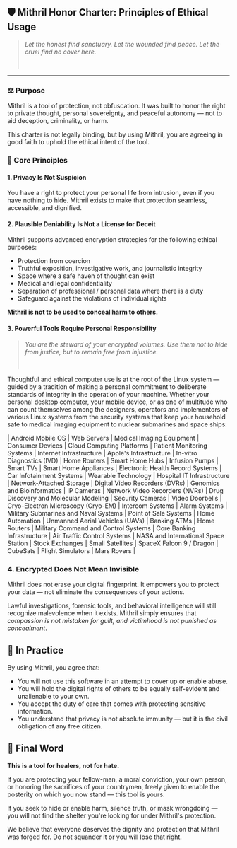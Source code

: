 ## 🛡️ Mithril Honor Charter: Principles of Ethical Usage

> _Let the honest find sanctuary. Let the wounded find peace. Let the cruel find no cover here._
> 
> <br>

* * *

### ⚖️ Purpose

Mithril is a tool of protection, not obfuscation. It was built to honor the right to private thought, personal sovereignty, and peaceful autonomy — not to aid deception, criminality, or harm.

This charter is not legally binding, but by using Mithril, you are agreeing in good faith to uphold the ethical intent of the tool.

### 🔐 Core Principles

#### 1\. **Privacy Is Not Suspicion**

You have a right to protect your personal life from intrusion, even if you have nothing to hide. Mithril exists to make that protection seamless, accessible, and dignified.

#### 2\. **Plausible Deniability Is Not a License for Deceit**

Mithril supports advanced encryption strategies for the following ethical purposes:

- Protection from coercion
- Truthful exposition, investigative work, and journalistic integrity
- Space where a safe haven of thought can exist
- Medical and legal confidentiality
- Separation of professional / personal data where there is a duty
- Safeguard against the violations of individual rights

**Mithril is not to be used to conceal harm to others.**

#### 3\. **Powerful Tools Require Personal Responsibility**

> _You are the steward of your encrypted volumes. Use them not to hide from justice, but to remain free from injustice._
> 
> <br>

Thoughtful and ethical computer use is at the root of the Linux system — guided by a tradition of making a personal commitment to deliberate standards of integrity in the operation of your machine. Whether your personal desktop computer, your mobile device, or as one of multitude who can count themselves among the designers, operators and implementors of various Linux systems from the security systems that keep your household safe to medical imaging equipment to nuclear submarines and space ships:

| Android Mobile OS | Web Servers | Medical Imaging Equipment | Consumer Devices | Cloud Computing Platforms | Patient Monitoring Systems | Internet Infrastructure | Apple's Infrastructure | In-vitro Diagnostics (IVD) | Home Routers | Smart Home Hubs | Infusion Pumps | Smart TVs | Smart Home Appliances | Electronic Health Record Systems | Car Infotainment Systems | Wearable Technology | Hospital IT Infrastructure | Network-Attached Storage | Digital Video Recorders (DVRs) | Genomics and Bioinformatics | IP Cameras | Network Video Recorders (NVRs) | Drug Discovery and Molecular Modeling | Security Cameras | Video Doorbells | Cryo-Electron Microscopy (Cryo-EM) | Intercom Systems | Alarm Systems | Military Submarines and Naval Systems | Point of Sale Systems | Home Automation | Unmanned Aerial Vehicles (UAVs) | Banking ATMs | Home Routers | Military Command and Control Systems | Core Banking Infrastructure | Air Traffic Control Systems | NASA and International Space Station | Stock Exchanges | Small Satellites | SpaceX Falcon 9 / Dragon | CubeSats | Flight Simulators | Mars Rovers |

### 4\. **Encrypted Does Not Mean Invisible**

Mithril does not erase your digital fingerprint. It empowers you to protect your data — not eliminate the consequences of your actions.

Lawful investigations, forensic tools, and behavioral intelligence will still recognize malevolence when it exists. Mithril simply ensures that _compassion is not mistaken for guilt, and victimhood is not punished as concealment_.

## 🤝 In Practice

By using Mithril, you agree that:

- You will not use this software in an attempt to cover up or enable abuse.
- You will hold the digital rights of others to be equally self-evident and unalienable to your own.
- You accept the duty of care that comes with protecting sensitive information.
- You understand that privacy is not absolute immunity — but it is the civil obligation of any free citizen.

## 🌱 Final Word

**This is a tool for healers, not for hate.**

If you are protecting your fellow-man, a moral conviction, your own person, or honoring the sacrifices of your countrymen, freely given to enable the posterity on which you now stand — this tool is yours.

If you seek to hide or enable harm, silence truth, or mask wrongdoing — you will not find the shelter you're looking for under Mithril's protection.

We believe that everyone deserves the dignity and protection that Mithril was forged for. Do not squander it or you will lose that right.

<br>
